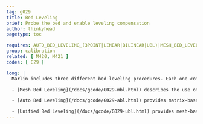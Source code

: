 ```yaml
---
tag: g029
title: Bed Leveling
brief: Probe the bed and enable leveling compensation
author: thinkyhead
pagetype: toc

requires: AUTO_BED_LEVELING_(3POINT|LINEAR|BILINEAR|UBL)|MESH_BED_LEVELING
group: calibration
related: [ M420, M421 ]
codes: [ G29 ]

long: |
  Marlin includes three different bed leveling procedures. Each one comes with different sets of options, so documentation for these codes is divided up into three separate pages:

  - [Mesh Bed Leveling](/docs/gcode/G029-mbl.html) describes the use of mesh-based leveling without a probe.

  - [Auto Bed Leveling](/docs/gcode/G029-abl.html) provides matrix-based 3-point or Linear leveling, or mesh-based Bilinear Leveling. ABL can work with or without a probe.

  - [Unified Bed Leveling](/docs/gcode/G029-ubl.html) provides mesh-based leveling, partial probing, and many options. Matrix-based leveling isn't included, but planar operations can be applied to mesh values.
---
```

